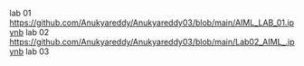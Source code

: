 lab 01 https://github.com/Anukyareddy/Anukyareddy03/blob/main/AIML_LAB_01.ipynb
lab 02  https://github.com/Anukyareddy/Anukyareddy03/blob/main/Lab02_AIML_.ipynb
lab 03 
